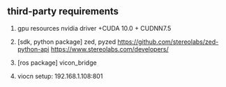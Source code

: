## third-party requirements

1. gpu resources
nvidia driver +CUDA 10.0 + CUDNN7.5

2. [sdk, python package] zed, pyzed
https://github.com/stereolabs/zed-python-api 
https://www.stereolabs.com/developers/

3. [ros package] vicon_bridge




4. viocn setup: 192.168.1.108:801



